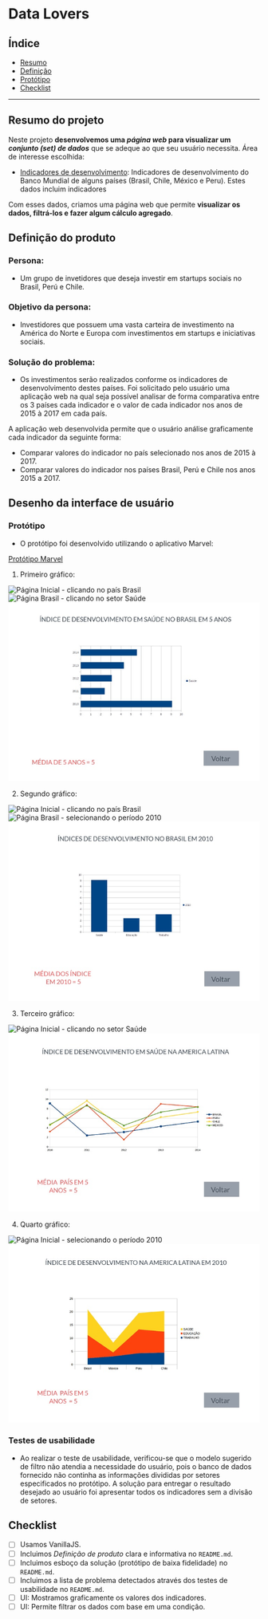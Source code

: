 # Data Lovers

## Índice

* [Resumo](#resumo-do-projeto)
* [Definição](#definição-do-projeto)
* [Protótipo](#desenho-da-interface-de-usuário)
* [Checklist](#checklist)

***


## Resumo do projeto

Neste projeto **desenvolvemos uma _página web_ para visualizar um
_conjunto (set) de dados_** que se adeque ao que seu usuário necessita.
Área de interesse escolhida:

* [Indicadores de desenvolvimento](src/data/worldbank/worldbank.json):
  Indicadores de desenvolvimento do Banco Mundial de alguns países (Brasil, Chile, México e Peru). Estes dados incluim indicadores

Com esses dados, criamos uma página web que permite **visualizar os dados,
filtrá-los e fazer algum cálculo agregado**. 


## Definição do produto

### Persona:
- Um grupo de invetidores que deseja investir em startups sociais no Brasil, Perú e Chile.

### Objetivo da persona:
- Investidores que possuem uma vasta carteira de investimento na América do Norte e Europa com investimentos em startups e iniciativas sociais.

### Solução do problema:
- Os investimentos serão realizados conforme os indicadores de desenvolvimento destes países. Foi solicitado pelo usuário uma aplicação web na qual seja possível analisar de forma comparativa entre os 3 países cada indicador e o valor de cada indicador nos anos de 2015 à 2017 em cada país.

A aplicação web desenvolvida permite que o usuário análise graficamente cada indicador 
da seguinte forma:

* Comparar valores do indicador no país selecionado nos anos de 2015 à 2017.
* Comparar valores do indicador nos países Brasil, Perú e Chile nos anos 2015 a 2017.


## Desenho da interface de usuário

### Protótipo

- O protótipo foi desenvolvido utilizando o aplicativo Marvel:

[Protótipo Marvel](https://marvelapp.com/4f85cje/screen/53773929)

1. Primeiro gráfico:

![Página Inicial - clicando no país `Brasil`](src/img/inicial-1.jpg)
![Página Brasil - clicando no setor `Saúde`](src/img/brasil_1.jpg)
![Página Setor Saúde no Brasil](src/img/indicador_por_pais.jpg)

2. Segundo gráfico:

![Página Inicial - clicando no país `Brasil`](src/img/inicial_1.jpg)
![Página Brasil - selecionando o período `2010`](src/img/brasil_2.jpg)
![Página por Período no Brasil](src/img/indicadores_pais_por_ano.jpg)

3. Terceiro gráfico:

![Página Inicial - clicando no setor `Saúde`](src/img/inicial_2.jpg)
![Página Setor Saúde Geral](src/img/indicador_de_todos_os_paises.jpg)

4. Quarto gráfico:

![Página Inicial - selecionando o período `2010`](src/img/inicial_3.jpg)
![Página por Período Geral](src/img/indicador_de_todos_os_paises_por_ano.jpg)

### Testes de usabilidade

- Ao realizar o teste de usabilidade, verificou-se que o modelo sugerido de filtro não atendia a necessidade do usuário, pois o banco de dados fornecido não continha as informações divididas por setores especificados no protótipo. A solução para entregar o resultado desejado ao usuário foi apresentar todos os indicadores sem a divisão de setores.

## Checklist

* [ ] Usamos VanillaJS.
* [ ] Incluimos _Definição de produto_ clara e informativa no `README.md`.
* [ ] Incluimos esboço da solução (protótipo de baixa fidelidade) no `README.md`.
* [ ] Incluimos a lista de problema detectados através dos testes de usabilidade
  no `README.md`.
* [ ] UI: Mostramos graficamente os valores dos indicadores.
* [ ] UI: Permite filtrar os dados com base em uma condição.